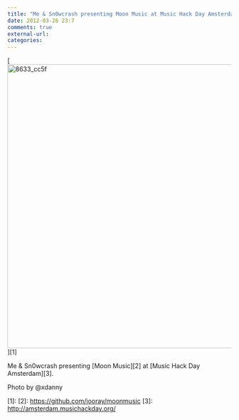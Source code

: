 ```yaml
---
title: "Me & Sn0wcrash presenting Moon Music at Music Hack Day Amsterdam."
date: 2012-03-26 23:7
comments: true
external-url:
categories:
---
```

[<img src="http://9.asset.soup.io/asset/3030/8633_cc5f.jpeg" width="960" height="638" alt="8633_cc5f" />][1]

Me &amp; Sn0wcrash presenting [Moon Music][2] at [Music Hack Day Amsterdam][3].  
  
Photo by @xdanny

  [1]: 
  [2]: https://github.com/jooray/moonmusic
  [3]: http://amsterdam.musichackday.org/
